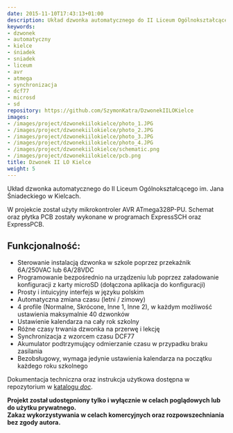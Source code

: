 ```yaml
---
date: 2015-11-10T17:43:13+01:00
description: Układ dzwonka automatycznego do II Liceum Ogólnokształcącego im. Jana Śniadeckiego w Kielcach
keywords:
- dzwonek
- automatyczny
- kielce
- śniadek
- sniadek
- liceum
- avr
- atmega
- synchronizacja
- dcf77
- microsd
- sd
repository: https://github.com/SzymonKatra/DzwonekIILOKielce
images: 
- /images/project/dzwonekiilokielce/photo_1.JPG
- /images/project/dzwonekiilokielce/photo_2.JPG
- /images/project/dzwonekiilokielce/photo_3.JPG
- /images/project/dzwonekiilokielce/photo_4.JPG
- /images/project/dzwonekiilokielce/schematic.png
- /images/project/dzwonekiilokielce/pcb.png
title: Dzwonek II LO Kielce
weight: 5
---
```


Układ dzwonka automatycznego do II Liceum Ogólnokształcącego im. Jana Śniadeckiego w Kielcach.

W projekcie został użyty mikrokontroler AVR ATmega328P-PU. Schemat oraz płytka PCB zostały wykonane w programach ExpressSCH oraz ExpressPCB.

## Funkcjonalność:

- Sterowanie instalacją dzwonka w szkole poprzez przekaźnik 6A/250VAC lub 6A/28VDC
- Programowanie bezpośrednio na urządzeniu lub poprzez załadowanie konfiguracji z karty microSD (dołączona aplikacja do konfiguracji)
- Prosty i intuicyjny interfejs w języku polskim
- Automatyczna zmiana czasu (letni / zimowy)
- 4 profile (Normalne, Skrócone, Inne 1, Inne 2), w każdym możliwość ustawienia maksymalnie 40 dzwonków
- Ustawienie kalendarza na cały rok szkolny
- Różne czasy trwania dzwonka na przerwę i lekcję
- Synchronizacja z wzorcem czasu DCF77
- Akumulator podtrzymujący odmierzanie czasu w przypadku braku zasilania
- Bezobsługowy, wymaga jedynie ustawienia kalendarza na początku każdego roku szkolnego

Dokumentacja techniczna oraz instrukcja użytkowa dostępna w repozytorium w [katalogu *doc*](https://github.com/SzymonKatra/DzwonekIILOKielce/tree/master/doc).

**Projekt został udostępniony tylko i wyłącznie w celach poglądowych lub do użytku prywatnego.**  
**Zakaz wykorzystywania w celach komercyjnych oraz rozpowszechniania bez zgody autora.**